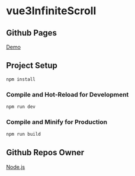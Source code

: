 # vue3InfiniteScroll

## Github Pages

[Demo](https://cathywu2017.github.io/vueInfiniteScroll/)

## Project Setup

```sh
npm install
```

### Compile and Hot-Reload for Development

```sh
npm run dev
```

### Compile and Minify for Production

```sh
npm run build
```

## Github Repos Owner

[Node.js](https://github.com/orgs/nodejs/repositories)
